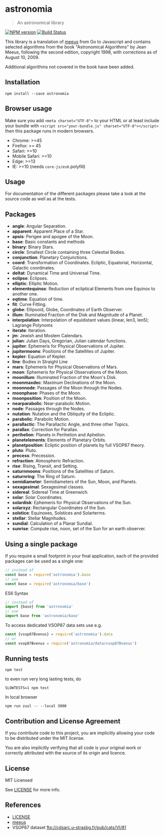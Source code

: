 # astronomia

> An astronomical library

[![NPM version](https://badge.fury.io/js/astronomia.svg)](https://www.npmjs.com/package/astronomia/)
[![Build Status](https://github.com/commenthol/astronomia/workflows/CI/badge.svg?branch=master&event=push)](https://github.com/commenthol/astronomia/actions/workflows/ci.yml?query=branch%3Amaster)


This library is a translation of [meeus][] from Go to Javascript and contains
selected algorithms from the book "Astronomical Algorithms" by Jean Meeus,
following the second edition, copyright 1998, with corrections as of
August 10, 2009.

Additional algorithms not covered in the book have been added.

## Installation

```
npm install --save astronomia
```

## Browser usage

Make sure you add `<meta charset="UTF-8">` to your HTML or at least include your
bundle with `<script src="your-bundle.js" charset="UTF-8"></script>` then
this package runs in modern browsers.

- Chrome: >=45
- Firefox: >= 45
- Safari: >=10
- Mobile Safari: >=10
- Edge: >=13
- IE: >=10 (needs `core-js/es6` polyfill)

## Usage

For documentation of the different packages please take a look at the source code as well as at the tests.

## Packages

- **angle**: Angular Separation.
- **apparent**: Apparent Place of a Star.
- **apsis**: Perigee and apogee of the Moon.
- **base**: Basic constants and methods
- **binary**: Binary Stars.
- **circle**: Smallest Circle containing three Celestial Bodies.
- **conjunction**: Planetary Conjunctions.
- **coord**: Transformation of Coordinates. Ecliptic, Equatorial, Horizontal, Galactic coordinates.
- **deltat**: Dynamical Time and Universal Time.
- **eclipse**: Eclipses.
- **elliptic**: Elliptic Motion.
- **elementequinox**: Reduction of ecliptical Elements from one Equinox to another one.
- **eqtime**: Equation of time.
- **fit**: Curve Fitting.
- **globe**: Ellipsoid, Globe, Coordinates of Earth Observer.
- **illum**: Illuminated Fraction of the Disk and Magnitude of a Planet.
- **interpolation**: Interpolation of equidistant values (linear, len3, len5); Lagrange Polynoms
- **iterate**: Iteration.
- **jm**: Jewish and Moslem Calendars.
- **julian**: Julian Days, Gregorian, Julian calendar functions.
- **jupiter**: Ephemeris for Physical Observations of Jupiter.
- **jupitermoons**: Positions of the Satellites of Jupiter.
- **kepler**: Equation of Kepler.
- **line**: Bodies in Straight Line
- **mars**: Ephemeris for Physical Observations of Mars.
- **moon**: Ephemeris for Physical Observations of the Moon.
- **moonillum**: Illuminated Fraction of the Moon's Disk.
- **moonmaxdec**: Maximum Declinations of the Moon.
- **moonnode**: Passages of the Moon through the Nodes.
- **moonphase**: Phases of the Moon.
- **moonposition**: Position of the Moon.
- **nearparabolic**: Near-parabolic Motion.
- **node**: Passages through the Nodes.
- **nutation**: Nutation and the Obliquity of the Ecliptic.
- **parabolic**: Parabolic Motion.
- **parallactic**: The Parallactic Angle, and three other Topics.
- **parallax**: Correction for Parallax.
- **perihelion**: Planets in Perihelion and Aphelion.
- **planetelements**: Elements of Planetary Orbits.
- **planetposition**: Ecliptic position of planets by full VSOP87 theory.
- **pluto**: Pluto.
- **precess**: Precession.
- **refraction**: Atmospheric Refraction.
- **rise**: Rising, Transit, and Setting.
- **saturnmoons**: Positions of the Satellites of Saturn.
- **saturnring**: The Ring of Saturn.
- **semidiameter**: Semidiameters of the Sun, Moon, and Planets.
- **sexagesimal**: Sexagesimal classes.
- **sidereal**: Sidereal Time at Greenwich.
- **solar**: Solar Coordinates.
- **solardisk**: Ephemeris for Physical Observations of the Sun.
- **solarxyz**: Rectangular Coordinates of the Sun.
- **solstice**: Equinoxes, Solstices and Solarterms.
- **stellar**: Stellar Magnitudes.
- **sundial**: Calculation of a Planar Sundial.
- **sunrise**: Compute rise, noon, set of the Sun for an earth observer.

## Using a single package

If you require a small footprint in your final application, each of the provided
packages can be used as a single one:

```js
// instead of
const base = require('astronomia').base
// use
const base = require('astronomia/base')
```

ES6 Syntax

```js
// instead of
import {base} from 'astronomia'
// use
import base from 'astronomia/base'
```

To access dedicated VSOP87 data sets use e.g.

```js
const {vsop87Bvenus} = require('astronomia').data
// or
const vsop87Bvenus = require('astronomia/data/vsop87Bvenus')
```

## Running tests

    npm test

to even run very long lasting tests, do

    SLOWTESTS=1 npm test

In local browser

    npm run zuul -- --local 3000

## Contribution and License Agreement

If you contribute code to this project, you are implicitly allowing your code to be distributed under the MIT license.

You are also implicitly verifying that all code is your original work or correctly attributed with the source of its origin and licence.

## License

MIT Licensed

See [LICENSE][] for more info.

## References

* [LICENSE][LICENSE]
* [meeus][meeus]
* VSOP87 dataset ftp://cdsarc.u-strasbg.fr/pub/cats/VI/81

[meeus]: https://github.com/soniakeys/meeus.git
[LICENSE]: ./LICENSE
